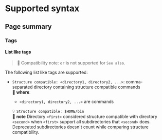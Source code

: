 # Supported syntax

## Page summary

### Tags

#### List like tags

> :bell: Compatibility note: `or` is not supported for `See also`.

The following list like tags are supported:

- `Structure compatible: <directory1, directory2, ...>`: comma-separated directory
  containing structure compatible commands  
  :blue_book: **where**:
  - `<directory1, directory2, ...>` are commands
  
  :bulb: `Structure compatible: $HOME/bin`  
  :pencil: **note** Directory `<first>` considered structure compatible with
  directory `<second>` when `<first>` support all subdirectories that `<second>`
  does. Deprecated subdirectories doesn't count while comparing structure
  compatibility.
